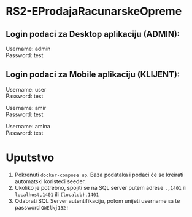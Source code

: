 # RS2-EProdajaRacunarskeOpreme

## Login podaci za Desktop aplikaciju (ADMIN):

Username: admin<br>
Password: test

## Login podaci za Mobile aplikaciju (KLIJENT):

Username: user<br>
Password: test


Username: amir<br>
Password: test


Username: amina<br>
Password: test

# Uputstvo

1. Pokrenuti `docker-compose up`. Baza podataka i podaci će se kreirati automatski koristeći seeder.
2. Ukoliko je potrebno, spojiti se na SQL server putem adrese `.,1401` ili `localhost,1401` ili `(localdb),1401`
3. Odabrati SQL Server autentifikaciju, potom unijeti username `sa` te password `QWElkj132!`
